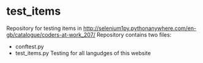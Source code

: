 # test_items
Repository for testing items in http://selenium1py.pythonanywhere.com/en-gb/catalogue/coders-at-work_207/
Repository contains two files:
- conftest.py
- test_items.py
Testing for all langudges of this website
